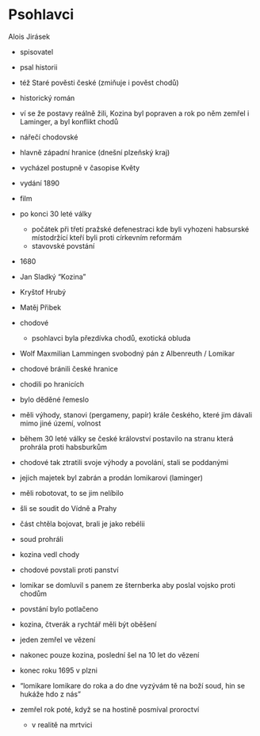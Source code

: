 # Psohlavci
Alois Jirásek
- spisovatel
- psal historii
- též Staré pověsti české (zmiňuje i pověst chodů)

- historický román
- ví se že postavy reálně žili, Kozina byl popraven a rok po něm zemřel i Laminger, a byl konflikt chodů
- nářečí chodovské
- hlavně západní hranice (dnešní plzeňský kraj)
- vycházel postupně v časopise Květy
- vydání 1890

- film
- po konci 30 leté války
	- počátek při třetí pražské defenestraci kde byli vyhozeni habsurské místodržící kteří byli proti církevním reformám
	- stavovské povstání
- 1680
- Jan Sladký “Kozina”
- Kryštof Hrubý
- Matěj Přibek
- chodové
	- psohlavci byla přezdívka chodů, exotická obluda
- Wolf Maxmilian Lammingen svobodný pán z Albenreuth / Lomikar

- chodové bránili české hranice
- chodili po hranicích
- bylo děděné řemeslo
- měli výhody, stanovi (pergameny, papír) krále českého, které jim dávali mimo jiné území, volnost
- během 30 leté války se české království postavilo na stranu která prohrála proti habsburkům
- chodové tak ztratili svoje výhody a povolání, stali se poddanými
- jejich majetek byl zabrán a prodán lomikarovi (laminger)
- měli robotovat, to se jim nelíbilo
- šli se soudit do Vídně a Prahy
- část chtěla bojovat, brali je jako rebélii
- soud prohráli
- kozina vedl chody
- chodové povstali proti panství
- lomikar se domluvil s panem ze šternberka aby poslal vojsko proti chodům
- povstání bylo potlačeno
- kozina, čtverák a rychtář měli být oběšení
- jeden zemřel ve vězení
- nakonec pouze kozina, poslední šel na 10 let do vězení
- konec roku 1695 v plzni
- “lomikare lomikare do roka a do dne vyzývám tě na boží soud, hin se hukáže hdo z nás”
- zemřel rok poté, když se na hostině posmíval proroctví
	- v realitě na mrtvici
